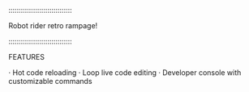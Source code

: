 :::::::::::::::::::::::::::::::

  Robot rider retro rampage!

:::::::::::::::::::::::::::::::


FEATURES

· Hot code reloading
· Loop live code editing
· Developer console with customizable commands
